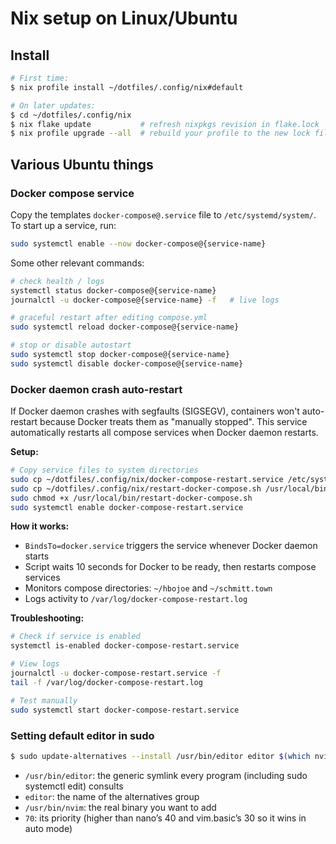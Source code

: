 # Nix setup on Linux/Ubuntu

## Install

```sh
# First time:
$ nix profile install ~/dotfiles/.config/nix#default

# On later updates:
$ cd ~/dotfiles/.config/nix
$ nix flake update           # refresh nixpkgs revision in flake.lock
$ nix profile upgrade --all  # rebuild your profile to the new lock file
```

## Various Ubuntu things

### Docker compose service

Copy the templates `docker-compose@.service` file to `/etc/systemd/system/`. To start up a service, run:

```sh
sudo systemctl enable --now docker-compose@{service-name}
```

Some other relevant commands:
```sh
# check health / logs
systemctl status docker-compose@{service-name}
journalctl -u docker-compose@{service-name} -f   # live logs

# graceful restart after editing compose.yml
sudo systemctl reload docker-compose@{service-name}

# stop or disable autostart
sudo systemctl stop docker-compose@{service-name}
sudo systemctl disable docker-compose@{service-name}
```

### Docker daemon crash auto-restart

If Docker daemon crashes with segfaults (SIGSEGV), containers won't auto-restart because Docker treats them as "manually stopped". This service automatically restarts all compose services when Docker daemon restarts.

**Setup:**
```sh
# Copy service files to system directories
sudo cp ~/dotfiles/.config/nix/docker-compose-restart.service /etc/systemd/system/
sudo cp ~/dotfiles/.config/nix/restart-docker-compose.sh /usr/local/bin/
sudo chmod +x /usr/local/bin/restart-docker-compose.sh
sudo systemctl enable docker-compose-restart.service
```

**How it works:**
- `BindsTo=docker.service` triggers the service whenever Docker daemon starts
- Script waits 10 seconds for Docker to be ready, then restarts compose services
- Monitors compose directories: `~/hbojoe` and `~/schmitt.town`
- Logs activity to `/var/log/docker-compose-restart.log`

**Troubleshooting:**
```sh
# Check if service is enabled
systemctl is-enabled docker-compose-restart.service

# View logs
journalctl -u docker-compose-restart.service -f
tail -f /var/log/docker-compose-restart.log

# Test manually
sudo systemctl start docker-compose-restart.service
```

### Setting default editor in sudo
```sh
$ sudo update-alternatives --install /usr/bin/editor editor $(which nvim) 70
```
* `/usr/bin/editor`: the generic symlink every program (including sudo systemctl edit) consults
* `editor`: the name of the alternatives group
* `/usr/bin/nvim`: the real binary you want to add
* `70`: its priority (higher than nano’s 40 and vim.basic’s 30 so it wins in auto mode)
